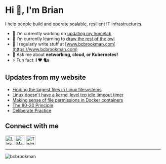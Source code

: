 # Hi 👋, I'm Brian

I help people build and operate scalable, resilient IT infrastructures.

- 🔭 I’m currently working on [updating my homelab](https://github.com/bcbrookman/homelab)
- 🌱 I’m currently learning to [draw the rest of the owl](https://imgur.com/gallery/iEf4Fq5)
- 📝 I regularly write stuff at [www.bcbrookman.com](https://www.bcbrookman.com)
- 💬 Ask me about **networking, cloud, or Kubernetes!**
- ⚡ Fun fact: **I ❤️ 🐈s**

## Updates from my website
<!-- BLOG-POST-LIST:START -->
- [Finding the largest files in Linux filesystems](https://www.bcbrookman.com/notes/1723834942/)
- [Linux doesn&#39;t have a kernel level tcp idle timeout timer](https://www.bcbrookman.com/notes/1723834850/)
- [Making sense of file permissions in Docker containers](https://www.bcbrookman.com/posts/making-sense-of-file-permissions-in-docker-containers/)
- [The 80-20 Principle](https://www.bcbrookman.com/notes/1723691984/)
- [Deliberate Practice](https://www.bcbrookman.com/notes/1723697987/)
<!-- BLOG-POST-LIST:END -->

## Connect with me
<p align="left">
<a href="https://linkedin.com/in/bcbrookman" target="blank"><img align="center" src="https://raw.githubusercontent.com/rahuldkjain/github-profile-readme-generator/master/src/images/icons/Social/linked-in-alt.svg" alt="LinkedIn logo" height="30" /></a>
<a href="https://mastodon.social/@bcbrookman" target="blank"><img align="center" src="https://cdn.jsdelivr.net/gh/walkxcode/dashboard-icons/svg/mastodon.svg" alt="Mastodon logo" height="30" /></a>
<a href="https://twitter.com/bcbrookman" target="blank"><img align="center" src="https://raw.githubusercontent.com/rahuldkjain/github-profile-readme-generator/master/src/images/icons/Social/twitter.svg" alt="Twitter logo" height="30" /></a>
</p>

---

<p align="left"> <img src="https://komarev.com/ghpvc/?username=bcbrookman&label=Profile%20views&color=0e75b6&style=flat" alt="bcbrookman" /> </p>
